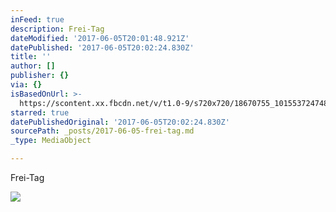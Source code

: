```yaml
---
inFeed: true
description: Frei-Tag
dateModified: '2017-06-05T20:01:48.921Z'
datePublished: '2017-06-05T20:02:24.830Z'
title: ''
author: []
publisher: {}
via: {}
isBasedOnUrl: >-
  https://scontent.xx.fbcdn.net/v/t1.0-9/s720x720/18670755_10155372474873156_6978302100705583710_n.jpg?oh=e0e2f1dd55cbea88dd6e7a834d01468c&oe=59D9C19E
starred: true
datePublishedOriginal: '2017-06-05T20:02:24.830Z'
sourcePath: _posts/2017-06-05-frei-tag.md
_type: MediaObject

---
```

Frei-Tag

<article style=""><img src="https://scontent.xx.fbcdn.net/v/t1.0-9/s720x720/18670755_10155372474873156_6978302100705583710_n.jpg?oh=e0e2f1dd55cbea88dd6e7a834d01468c&amp;oe=59D9C19E" /></article>